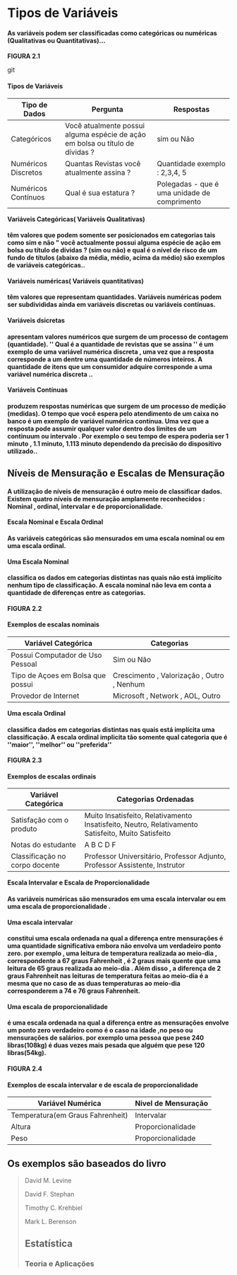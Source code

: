 # Tipos de Variáveis 

#### As variáveis podem ser classificadas como categóricas ou numéricas (Qualitativas ou Quantitativas)...






**FIGURA 2.1** 

git
#### Tipos de Variáveis


|Tipo de Dados | Pergunta | Respostas | 
| --|--|--| 
|Categóricos | Você atualmente possui alguma espécie  de ação em bolsa ou título de dívidas ? | sim ou Não| 
| Numéricos Discretos | Quantas Revistas você atualmente assina ? | Quantidade exemplo : 2,3,4, 5 | 
|Numéricos Contínuos| Qual é sua estatura ? | Polegadas - que é uma unidade de comprimento |  


**Variáveis Categóricas( Variáveis Qualitativas)**
#### têm valores que podem somente ser posicionados em categorias tais como sim e não " você actualmente possui alguma espécie de ação em bolsa ou título de dívidas ? (sim ou não) e qual é o nível de risco de um fundo de títulos (abaixo da média, médio, acima da médio) são exemplos de variáveis categóricas..
**Variáveis numéricas( Variáveis quantitativas)** 

#### têm valores que representam quantidades. Variáveis numéricas podem ser subdivididas ainda em variáveis discretas ou variáveis contínuas. 

**Variáveis dsicretas**

#### apresentam valores numéricos que surgem de um processo de contagem (quantidade). '' Qual é a quantidade de revistas que se assina '' é um exemplo de uma variável numérica discreta , uma vez que a resposta corresponde a um dentre uma quantidade de números inteiros. A quantidade de itens que um consumidor adquire corresponde a uma variável numérica discreta ..

**Variáveis Contínuas** 

#### produzem respostas numéricas que surgem de um processo de medição (medidas). O tempo que você espera pelo atendimento de um caixa no banco é um exemplo de variável numérica contínua. Uma vez que a resposta pode assumir qualquer valor dentro dos limites de um continuum ou intervalo . Por exemplo o seu tempo de espera poderia ser 1 minuto , 1.1 minuto, 1.113 minuto dependendo da precisão do dispositivo utilizado..


## Níveis de Mensuração e Escalas de Mensuração 

#### A utilização de níveis de mensuração é outro meio de classificar dados. Existem quatro níveis de mensuração amplamente reconhecidos : Nominal , ordinal, intervalar e de proporcionalidade.

**Escala Nominal e Escala Ordinal** 

#### As variáveis categóricas são mensurados em uma escala nominal ou em uma escala ordinal. 

**Uma Escala Nominal** 

#### classifica os dados em categorias distintas nas quais não está implícito nenhum tipo de classificação. A escala nominal não leva em conta a quantidade de diferenças entre as categorias.


**FIGURA 2.2** 
#### Exemplos de escalas nominais 


| Variável Categórica | Categorias | 
|--|--|
|Possui Computador de Uso Pessoal | Sim ou Não | 
| Tipo de Açoes em Bolsa que possui | Crescimento , Valorização , Outro ,  Nenhum | 
|Provedor de Internet | Microsoft , Network , AOL,  Outro | 


**Uma escala Ordinal** 

#### classifica dados em categorias distintas nas quais está implícita uma classificação. A escala ordinal implicita tão somente qual categoria que é ''maior'', ''melhor'' ou ''preferida''

**FIGURA 2.3** 

#### Exemplos de escalas ordinais 

| Variável Categórica | Categorias Ordenadas | 
|--|--| 
| Satisfação com o produto | Muito Insatisfeito,  Relativamento Insatisfeito,  Neutro, Relativamento Satisfeito, Muito Satisfeito |
| Notas do estudante | A B C D F | 
| Classificação no corpo docente | Professor Universitário, Professor Adjunto, Professor Assistente, Instrutor |  

**Escala Intervalar e Escala de Proporcionalidade** 


#### As variáveis numéricas são mensurados em uma escala intervalar ou em uma escala de proporcionalidade .

**Uma escala intervalar** 

#### constitui uma escala ordenada na qual a diferença entre mensurações é uma quantidade significativa embora não envolva um verdadeiro ponto zero. por exemplo , uma leitura de temperatura realizada ao meio-dia , correspondente a 67 graus Fahrenheit , é 2 graus mais quente que uma leitura de 65 graus realizada ao meio-dia . Além disso , a diferença de 2 graus Fahrenheit nas leituras de temperatura feitas ao meio-dia é a mesma que no caso de as duas temperaturas ao meio-dia corresponderem a 74 e 76 graus Fahrenheit. 


**Uma escala de proporcionalidade** 

#### é uma escala ordenada na qual a diferença entre as mensurações envolve um ponto zero verdadeiro como é o caso na idade ,no peso ou mensurações de salários. por exemplo uma pessoa que pese 240 libras(108kg) é duas vezes mais pesada que alguém que pese 120 libras(54kg). 

**FIGURA 2.4** 


#### Exemplos de escala intervalar e de escala de proporcionalidade 

| Variável Numérica | Nivel de Mensuração | 
|--|--|
|Temperatura(em Graus Fahrenheit)|Intervalar| 
|Altura | Proporcionalidade| 
|Peso|Proporcionalidade|


## Os exemplos são baseados do livro 
> David M. Levine 
>
>David F. Stephan
> 
>Timothy C. Krehbiel
>
>Mark L. Berenson 
> 
> ## Estatística 
>
> ### Teoria e Aplicações 




